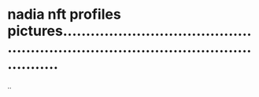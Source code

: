 # nadia nft profiles pictures.........................................................................................................
..
